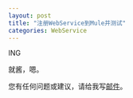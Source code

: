 ```yaml
---
layout: post
title: "注册WebService到Mule并测试"
categories: WebService
---
```


ING

就酱，嗯。

您有任何问题或建议，请给我写[邮件](mailto:yinwer81@gmail.com)。
